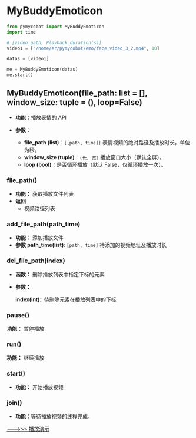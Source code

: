 # MyBuddyEmoticon

```python
from pymycobot import MyBuddyEmoticon
import time

# [video_path, Playback_duration(s)]
video1 = ["/home/er/pymycobot/emo/face_video_3_2.mp4", 10]

datas = [video1]

me = MyBuddyEmoticon(datas)
me.start()
```

## MyBuddyEmoticon(file_path: list = [], window_size: tuple = (), loop=False)

* **功能**：播放表情的 API

* **参数**：

  - **file_path (list)**：`[[path, time]]` 表情视频的绝对路径及播放时长，单位为秒。
  - **window_size (tuple)**：`(长, 宽)` 播放窗口大小（默认全屏）。
  - **loop (bool)**：是否循环播放（默认 False，仅循环播放一次）。

### file_path()

* **功能：** 获取播放文件列表
* **返回**
  * 视频路径列表

### add_file_path(path_time)

* **功能：** 添加播放文件
* **参数**
    **path_time(list)**: `[path, time]` 待添加的视频地址及播放时长

### del_file_path(index)

* **函数：** 删除播放列表中指定下标的元素
* **参数：**

    **index(int)**:: 待删除元素在播放列表中的下标

### pause()

**功能：** 暂停播放

### run()

**功能：** 继续播放

### start()

* **功能：** 开始播放视频

### join()

* **功能**：等待播放视频的线程完成。

[--->>> 播放演示](../demo/mybuddy_demo/mybuddy_emoticon_demo.py)